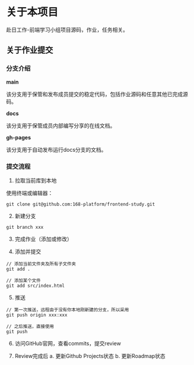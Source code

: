 # 关于本项目
赴日工作-前端学习小组项目源码，作业，任务相关。

## 关于作业提交

### 分支介绍

**main**

该分支用于保管和发布成员提交的稳定代码，包括作业源码和任意其他已完成源码。

**docs**

该分支用于保管成员内部编写分享的在线文档。

**gh-pages**

该分支用于自动发布运行docs分支的文档。

### 提交流程

1. 拉取当前库到本地

使用终端或编辑器：

```
git clone git@github.com:168-platform/frontend-study.git
```
2. 新建分支

```
git branch xxx
```
3. 完成作业（添加或修改）

4. 添加并提交
```
// 添加当前文件夹及所有子文件夹
git add .

// 添加某个文件
git add src/index.html

```
5. 推送
```
// 第一次推送，远程由于没有你本地刚新建的分支，所以采用
git push origin xxx:xxx

// 之后推送，直接使用
git push
```
6. 访问GitHub官网，查看commits，提交review

7. Review完成后
  a. 更新Github Projects状态
  b. 更新Roadmap状态

